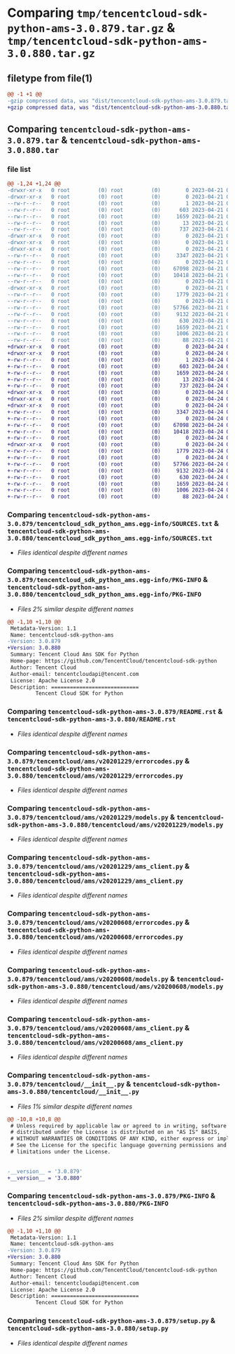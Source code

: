 # Comparing `tmp/tencentcloud-sdk-python-ams-3.0.879.tar.gz` & `tmp/tencentcloud-sdk-python-ams-3.0.880.tar.gz`

## filetype from file(1)

```diff
@@ -1 +1 @@
-gzip compressed data, was "dist/tencentcloud-sdk-python-ams-3.0.879.tar", last modified: Fri Apr 21 00:23:13 2023, max compression
+gzip compressed data, was "dist/tencentcloud-sdk-python-ams-3.0.880.tar", last modified: Mon Apr 24 02:44:03 2023, max compression
```

## Comparing `tencentcloud-sdk-python-ams-3.0.879.tar` & `tencentcloud-sdk-python-ams-3.0.880.tar`

### file list

```diff
@@ -1,24 +1,24 @@
-drwxr-xr-x   0 root         (0) root         (0)        0 2023-04-21 00:23:13.000000 tencentcloud-sdk-python-ams-3.0.879/
-drwxr-xr-x   0 root         (0) root         (0)        0 2023-04-21 00:23:13.000000 tencentcloud-sdk-python-ams-3.0.879/tencentcloud_sdk_python_ams.egg-info/
--rw-r--r--   0 root         (0) root         (0)        1 2023-04-21 00:23:13.000000 tencentcloud-sdk-python-ams-3.0.879/tencentcloud_sdk_python_ams.egg-info/dependency_links.txt
--rw-r--r--   0 root         (0) root         (0)      603 2023-04-21 00:23:13.000000 tencentcloud-sdk-python-ams-3.0.879/tencentcloud_sdk_python_ams.egg-info/SOURCES.txt
--rw-r--r--   0 root         (0) root         (0)     1659 2023-04-21 00:23:13.000000 tencentcloud-sdk-python-ams-3.0.879/tencentcloud_sdk_python_ams.egg-info/PKG-INFO
--rw-r--r--   0 root         (0) root         (0)       13 2023-04-21 00:23:13.000000 tencentcloud-sdk-python-ams-3.0.879/tencentcloud_sdk_python_ams.egg-info/top_level.txt
--rw-r--r--   0 root         (0) root         (0)      737 2023-04-21 00:23:13.000000 tencentcloud-sdk-python-ams-3.0.879/README.rst
-drwxr-xr-x   0 root         (0) root         (0)        0 2023-04-21 00:23:13.000000 tencentcloud-sdk-python-ams-3.0.879/tencentcloud/
-drwxr-xr-x   0 root         (0) root         (0)        0 2023-04-21 00:23:13.000000 tencentcloud-sdk-python-ams-3.0.879/tencentcloud/ams/
-drwxr-xr-x   0 root         (0) root         (0)        0 2023-04-21 00:23:13.000000 tencentcloud-sdk-python-ams-3.0.879/tencentcloud/ams/v20201229/
--rw-r--r--   0 root         (0) root         (0)     3347 2023-04-21 00:23:13.000000 tencentcloud-sdk-python-ams-3.0.879/tencentcloud/ams/v20201229/errorcodes.py
--rw-r--r--   0 root         (0) root         (0)        0 2023-04-21 00:23:13.000000 tencentcloud-sdk-python-ams-3.0.879/tencentcloud/ams/v20201229/__init__.py
--rw-r--r--   0 root         (0) root         (0)    67098 2023-04-21 00:23:13.000000 tencentcloud-sdk-python-ams-3.0.879/tencentcloud/ams/v20201229/models.py
--rw-r--r--   0 root         (0) root         (0)    10418 2023-04-21 00:23:13.000000 tencentcloud-sdk-python-ams-3.0.879/tencentcloud/ams/v20201229/ams_client.py
--rw-r--r--   0 root         (0) root         (0)        0 2023-04-21 00:23:13.000000 tencentcloud-sdk-python-ams-3.0.879/tencentcloud/ams/__init__.py
-drwxr-xr-x   0 root         (0) root         (0)        0 2023-04-21 00:23:13.000000 tencentcloud-sdk-python-ams-3.0.879/tencentcloud/ams/v20200608/
--rw-r--r--   0 root         (0) root         (0)     1779 2023-04-21 00:23:13.000000 tencentcloud-sdk-python-ams-3.0.879/tencentcloud/ams/v20200608/errorcodes.py
--rw-r--r--   0 root         (0) root         (0)        0 2023-04-21 00:23:13.000000 tencentcloud-sdk-python-ams-3.0.879/tencentcloud/ams/v20200608/__init__.py
--rw-r--r--   0 root         (0) root         (0)    57766 2023-04-21 00:23:13.000000 tencentcloud-sdk-python-ams-3.0.879/tencentcloud/ams/v20200608/models.py
--rw-r--r--   0 root         (0) root         (0)     9132 2023-04-21 00:23:13.000000 tencentcloud-sdk-python-ams-3.0.879/tencentcloud/ams/v20200608/ams_client.py
--rw-r--r--   0 root         (0) root         (0)      630 2023-04-21 00:23:13.000000 tencentcloud-sdk-python-ams-3.0.879/tencentcloud/__init__.py
--rw-r--r--   0 root         (0) root         (0)     1659 2023-04-21 00:23:13.000000 tencentcloud-sdk-python-ams-3.0.879/PKG-INFO
--rw-r--r--   0 root         (0) root         (0)     1006 2023-04-21 00:23:13.000000 tencentcloud-sdk-python-ams-3.0.879/setup.py
--rw-r--r--   0 root         (0) root         (0)       88 2023-04-21 00:23:13.000000 tencentcloud-sdk-python-ams-3.0.879/setup.cfg
+drwxr-xr-x   0 root         (0) root         (0)        0 2023-04-24 02:44:03.000000 tencentcloud-sdk-python-ams-3.0.880/
+drwxr-xr-x   0 root         (0) root         (0)        0 2023-04-24 02:44:03.000000 tencentcloud-sdk-python-ams-3.0.880/tencentcloud_sdk_python_ams.egg-info/
+-rw-r--r--   0 root         (0) root         (0)        1 2023-04-24 02:44:03.000000 tencentcloud-sdk-python-ams-3.0.880/tencentcloud_sdk_python_ams.egg-info/dependency_links.txt
+-rw-r--r--   0 root         (0) root         (0)      603 2023-04-24 02:44:03.000000 tencentcloud-sdk-python-ams-3.0.880/tencentcloud_sdk_python_ams.egg-info/SOURCES.txt
+-rw-r--r--   0 root         (0) root         (0)     1659 2023-04-24 02:44:03.000000 tencentcloud-sdk-python-ams-3.0.880/tencentcloud_sdk_python_ams.egg-info/PKG-INFO
+-rw-r--r--   0 root         (0) root         (0)       13 2023-04-24 02:44:03.000000 tencentcloud-sdk-python-ams-3.0.880/tencentcloud_sdk_python_ams.egg-info/top_level.txt
+-rw-r--r--   0 root         (0) root         (0)      737 2023-04-24 02:44:03.000000 tencentcloud-sdk-python-ams-3.0.880/README.rst
+drwxr-xr-x   0 root         (0) root         (0)        0 2023-04-24 02:44:03.000000 tencentcloud-sdk-python-ams-3.0.880/tencentcloud/
+drwxr-xr-x   0 root         (0) root         (0)        0 2023-04-24 02:44:03.000000 tencentcloud-sdk-python-ams-3.0.880/tencentcloud/ams/
+drwxr-xr-x   0 root         (0) root         (0)        0 2023-04-24 02:44:03.000000 tencentcloud-sdk-python-ams-3.0.880/tencentcloud/ams/v20201229/
+-rw-r--r--   0 root         (0) root         (0)     3347 2023-04-24 02:44:03.000000 tencentcloud-sdk-python-ams-3.0.880/tencentcloud/ams/v20201229/errorcodes.py
+-rw-r--r--   0 root         (0) root         (0)        0 2023-04-24 02:44:03.000000 tencentcloud-sdk-python-ams-3.0.880/tencentcloud/ams/v20201229/__init__.py
+-rw-r--r--   0 root         (0) root         (0)    67098 2023-04-24 02:44:03.000000 tencentcloud-sdk-python-ams-3.0.880/tencentcloud/ams/v20201229/models.py
+-rw-r--r--   0 root         (0) root         (0)    10418 2023-04-24 02:44:03.000000 tencentcloud-sdk-python-ams-3.0.880/tencentcloud/ams/v20201229/ams_client.py
+-rw-r--r--   0 root         (0) root         (0)        0 2023-04-24 02:44:03.000000 tencentcloud-sdk-python-ams-3.0.880/tencentcloud/ams/__init__.py
+drwxr-xr-x   0 root         (0) root         (0)        0 2023-04-24 02:44:03.000000 tencentcloud-sdk-python-ams-3.0.880/tencentcloud/ams/v20200608/
+-rw-r--r--   0 root         (0) root         (0)     1779 2023-04-24 02:44:03.000000 tencentcloud-sdk-python-ams-3.0.880/tencentcloud/ams/v20200608/errorcodes.py
+-rw-r--r--   0 root         (0) root         (0)        0 2023-04-24 02:44:03.000000 tencentcloud-sdk-python-ams-3.0.880/tencentcloud/ams/v20200608/__init__.py
+-rw-r--r--   0 root         (0) root         (0)    57766 2023-04-24 02:44:03.000000 tencentcloud-sdk-python-ams-3.0.880/tencentcloud/ams/v20200608/models.py
+-rw-r--r--   0 root         (0) root         (0)     9132 2023-04-24 02:44:03.000000 tencentcloud-sdk-python-ams-3.0.880/tencentcloud/ams/v20200608/ams_client.py
+-rw-r--r--   0 root         (0) root         (0)      630 2023-04-24 02:44:03.000000 tencentcloud-sdk-python-ams-3.0.880/tencentcloud/__init__.py
+-rw-r--r--   0 root         (0) root         (0)     1659 2023-04-24 02:44:03.000000 tencentcloud-sdk-python-ams-3.0.880/PKG-INFO
+-rw-r--r--   0 root         (0) root         (0)     1006 2023-04-24 02:44:03.000000 tencentcloud-sdk-python-ams-3.0.880/setup.py
+-rw-r--r--   0 root         (0) root         (0)       88 2023-04-24 02:44:03.000000 tencentcloud-sdk-python-ams-3.0.880/setup.cfg
```

### Comparing `tencentcloud-sdk-python-ams-3.0.879/tencentcloud_sdk_python_ams.egg-info/SOURCES.txt` & `tencentcloud-sdk-python-ams-3.0.880/tencentcloud_sdk_python_ams.egg-info/SOURCES.txt`

 * *Files identical despite different names*

### Comparing `tencentcloud-sdk-python-ams-3.0.879/tencentcloud_sdk_python_ams.egg-info/PKG-INFO` & `tencentcloud-sdk-python-ams-3.0.880/tencentcloud_sdk_python_ams.egg-info/PKG-INFO`

 * *Files 2% similar despite different names*

```diff
@@ -1,10 +1,10 @@
 Metadata-Version: 1.1
 Name: tencentcloud-sdk-python-ams
-Version: 3.0.879
+Version: 3.0.880
 Summary: Tencent Cloud Ams SDK for Python
 Home-page: https://github.com/TencentCloud/tencentcloud-sdk-python
 Author: Tencent Cloud
 Author-email: tencentcloudapi@tencent.com
 License: Apache License 2.0
 Description: ============================
         Tencent Cloud SDK for Python
```

### Comparing `tencentcloud-sdk-python-ams-3.0.879/README.rst` & `tencentcloud-sdk-python-ams-3.0.880/README.rst`

 * *Files identical despite different names*

### Comparing `tencentcloud-sdk-python-ams-3.0.879/tencentcloud/ams/v20201229/errorcodes.py` & `tencentcloud-sdk-python-ams-3.0.880/tencentcloud/ams/v20201229/errorcodes.py`

 * *Files identical despite different names*

### Comparing `tencentcloud-sdk-python-ams-3.0.879/tencentcloud/ams/v20201229/models.py` & `tencentcloud-sdk-python-ams-3.0.880/tencentcloud/ams/v20201229/models.py`

 * *Files identical despite different names*

### Comparing `tencentcloud-sdk-python-ams-3.0.879/tencentcloud/ams/v20201229/ams_client.py` & `tencentcloud-sdk-python-ams-3.0.880/tencentcloud/ams/v20201229/ams_client.py`

 * *Files identical despite different names*

### Comparing `tencentcloud-sdk-python-ams-3.0.879/tencentcloud/ams/v20200608/errorcodes.py` & `tencentcloud-sdk-python-ams-3.0.880/tencentcloud/ams/v20200608/errorcodes.py`

 * *Files identical despite different names*

### Comparing `tencentcloud-sdk-python-ams-3.0.879/tencentcloud/ams/v20200608/models.py` & `tencentcloud-sdk-python-ams-3.0.880/tencentcloud/ams/v20200608/models.py`

 * *Files identical despite different names*

### Comparing `tencentcloud-sdk-python-ams-3.0.879/tencentcloud/ams/v20200608/ams_client.py` & `tencentcloud-sdk-python-ams-3.0.880/tencentcloud/ams/v20200608/ams_client.py`

 * *Files identical despite different names*

### Comparing `tencentcloud-sdk-python-ams-3.0.879/tencentcloud/__init__.py` & `tencentcloud-sdk-python-ams-3.0.880/tencentcloud/__init__.py`

 * *Files 1% similar despite different names*

```diff
@@ -10,8 +10,8 @@
 # Unless required by applicable law or agreed to in writing, software
 # distributed under the License is distributed on an "AS IS" BASIS,
 # WITHOUT WARRANTIES OR CONDITIONS OF ANY KIND, either express or implied.
 # See the License for the specific language governing permissions and
 # limitations under the License.
 
 
-__version__ = '3.0.879'
+__version__ = '3.0.880'
```

### Comparing `tencentcloud-sdk-python-ams-3.0.879/PKG-INFO` & `tencentcloud-sdk-python-ams-3.0.880/PKG-INFO`

 * *Files 2% similar despite different names*

```diff
@@ -1,10 +1,10 @@
 Metadata-Version: 1.1
 Name: tencentcloud-sdk-python-ams
-Version: 3.0.879
+Version: 3.0.880
 Summary: Tencent Cloud Ams SDK for Python
 Home-page: https://github.com/TencentCloud/tencentcloud-sdk-python
 Author: Tencent Cloud
 Author-email: tencentcloudapi@tencent.com
 License: Apache License 2.0
 Description: ============================
         Tencent Cloud SDK for Python
```

### Comparing `tencentcloud-sdk-python-ams-3.0.879/setup.py` & `tencentcloud-sdk-python-ams-3.0.880/setup.py`

 * *Files identical despite different names*

